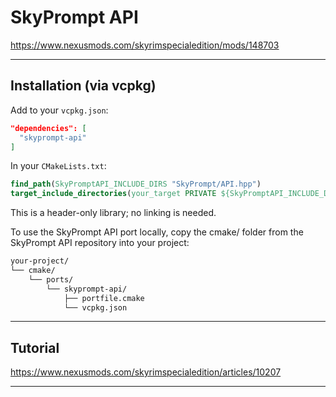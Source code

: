# SkyPrompt API

https://www.nexusmods.com/skyrimspecialedition/mods/148703

---

## Installation (via vcpkg)

Add to your `vcpkg.json`:

```json
"dependencies": [
  "skyprompt-api"
]
```

In your `CMakeLists.txt`:

```cmake
find_path(SkyPromptAPI_INCLUDE_DIRS "SkyPrompt/API.hpp")
target_include_directories(your_target PRIVATE ${SkyPromptAPI_INCLUDE_DIRS})
```

This is a header-only library; no linking is needed.

To use the SkyPrompt API port locally, copy the cmake/ folder from the SkyPrompt API repository into your project:

```markdown
your-project/
└── cmake/
    └── ports/
        └── skyprompt-api/
            ├── portfile.cmake
            └── vcpkg.json

```

---

## Tutorial
https://www.nexusmods.com/skyrimspecialedition/articles/10207

---
